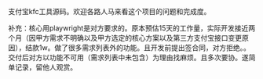 支付宝kfc工具源码。欢迎各路人马来看这个项目的问题和完成度。

补充：核心用playwright是对方要求的。原本预估15天的工作量，实际开发接近两个月（因甲方需求不明确以及甲方选定的核心方案以及第三方支付宝接口变更原因），结款1w。做了很多需求列表外的功能。且开发前提出签合同，对方拒绝。。交付后对方以功能不可用（需求列表中未包含）为理由找麻烦。且多次要协。遂简单记录，留他人观赏。

